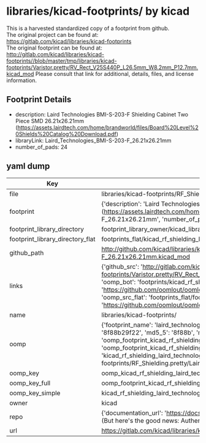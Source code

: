 # libraries/kicad-footprints/ by kicad  
This is a harvested standardized copy of a footprint from github.  
The original project can be found at:  
https://gitlab.com/kicad/libraries/kicad-footprints  
The original footprint can be found at:
http://gitlab.com/kicad/libraries/kicad-footprints//blob/master/tmp/libraries/kicad-footprints/Varistor.pretty/RV_Rect_V25S440P_L26.5mm_W8.2mm_P12.7mm.kicad_mod
Please consult that link for additional, details, files, and license information.  
## Footprint Details
* description: Laird Technologies BMI-S-203-F Shielding Cabinet Two Piece SMD 26.21x26.21mm (https://assets.lairdtech.com/home/brandworld/files/Board%20Level%20Shields%20Catalog%20Download.pdf)  
* libraryLink: Laird_Technologies_BMI-S-203-F_26.21x26.21mm  
* number_of_pads: 24  
## yaml dump  
| Key | Value |  
| --- | --- |  
| file | libraries/kicad-footprints/RF_Shielding.pretty/Laird_Technologies_BMI-S-203-F_26.21x26.21mm.kicad_mod |  
| footprint | {'description': 'Laird Technologies BMI-S-203-F Shielding Cabinet Two Piece SMD 26.21x26.21mm (https://assets.lairdtech.com/home/brandworld/files/Board%20Level%20Shields%20Catalog%20Download.pdf)', 'libraryLink': 'Laird_Technologies_BMI-S-203-F_26.21x26.21mm', 'number_of_pads': 24} |  
| footprint_library_directory | footprint_library_owner/kicad_libraries/kicad-footprints/ |  
| footprint_library_directory_flat | footprints_flat/kicad_rf_shielding_laird_technologies_bmi_s_203_f_26_21x26_21mm/working |  
| github_path | http://github.com/kicad/libraries/kicad-footprints//blob/master/tmp/libraries/kicad-footprints/RF_Shielding.pretty/Laird_Technologies_BMI-S-203-F_26.21x26.21mm.kicad_mod |  
| links | {'github_src': 'http://gitlab.com/kicad/libraries/kicad-footprints//blob/master/tmp/libraries/kicad-footprints/Varistor.pretty/RV_Rect_V25S440P_L26.5mm_W8.2mm_P12.7mm.kicad_mod', 'github_src_repo': 'https://gitlab.com/kicad/libraries/kicad-footprints', 'oomp_bot': 'footprints/kicad_rf_shielding_laird_technologies_bmi_s_203_f_26_21x26_21mm/working', 'oomp_bot_github': 'https://github.com/oomlout/oomlout_oomp_footprint_bot/tree/main/footprints/kicad_rf_shielding_laird_technologies_bmi_s_203_f_26_21x26_21mm/working', 'oomp_src_flat': 'footprints_flat/footprints_flat/kicad_rf_shielding_laird_technologies_bmi_s_203_f_26_21x26_21mm/working', 'oomp_src_flat_github': 'https://github.com/oomlout/oomlout_oomp_footprint_src/tree/main/footprints_flat/kicad_rf_shielding_laird_technologies_bmi_s_203_f_26_21x26_21mm/working'} |  
| name | libraries/kicad-footprints/ |  
| oomp | {'footprint_name': 'laird_technologies_bmi_s_203_f_26_21x26_21mm', 'library_name': 'rf_shielding', 'md5': '8f88b29f22b461d9c37795adc61f5e13', 'md5_10': '8f88b29f22', 'md5_5': '8f88b', 'md5_6': '8f88b2', 'oomp_key': 'oomp_kicad_rf_shielding_laird_technologies_bmi_s_203_f_26_21x26_21mm', 'oomp_key_extra': 'oomp_footprint_kicad_rf_shielding_laird_technologies_bmi_s_203_f_26_21x26_21mm', 'oomp_key_full': 'oomp_footprint_kicad_rf_shielding_laird_technologies_bmi_s_203_f_26_21x26_21mm_8f88b2', 'oomp_key_simple': 'kicad_rf_shielding_laird_technologies_bmi_s_203_f_26_21x26_21mm', 'original_filename': 'libraries/kicad-footprints/RF_Shielding.pretty/Laird_Technologies_BMI-S-203-F_26.21x26.21mm.kicad_mod', 'owner_name': 'kicad'} |  
| oomp_key | oomp_kicad_rf_shielding_laird_technologies_bmi_s_203_f_26_21x26_21mm |  
| oomp_key_full | oomp_footprint_kicad_rf_shielding_laird_technologies_bmi_s_203_f_26_21x26_21mm |  
| oomp_key_simple | kicad_rf_shielding_laird_technologies_bmi_s_203_f_26_21x26_21mm |  
| owner | kicad |  
| repo | {'documentation_url': 'https://docs.github.com/rest/overview/resources-in-the-rest-api#rate-limiting', 'message': "API rate limit exceeded for 84.66.173.59. (But here's the good news: Authenticated requests get a higher rate limit. Check out the documentation for more details.)"} |  
| url | https://gitlab.com/kicad/libraries/kicad-footprints |  

